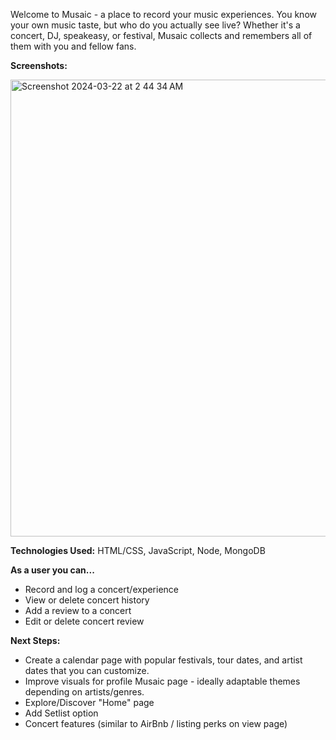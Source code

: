 **<Musaic>**
Welcome to Musaic - a place to record your music experiences. You know your own music taste, but who do you actually see live? Whether it's a concert, DJ, speakeasy, or festival, Musaic collects and remembers all of them with you and fellow fans. 

**Screenshots:**

<img width="731" alt="Screenshot 2024-03-22 at 2 44 34 AM" src="https://github.com/zanderkim/music-mosaic/assets/24398832/71120fa3-aa3e-4738-8599-3f9bb7b0a9d7">



**Technologies Used:** HTML/CSS, JavaScript, Node, MongoDB

**As a user you can...**
 - Record and log a concert/experience
 - View or delete concert history
 - Add a review to a concert
 - Edit or delete concert review

**Next Steps:**
- Create a calendar page with popular festivals, tour dates, and artist dates that you can customize.
- Improve visuals for profile Musaic page - ideally adaptable themes depending on artists/genres.
- Explore/Discover "Home" page
- Add Setlist option
- Concert features (similar to AirBnb / listing perks on view page)
